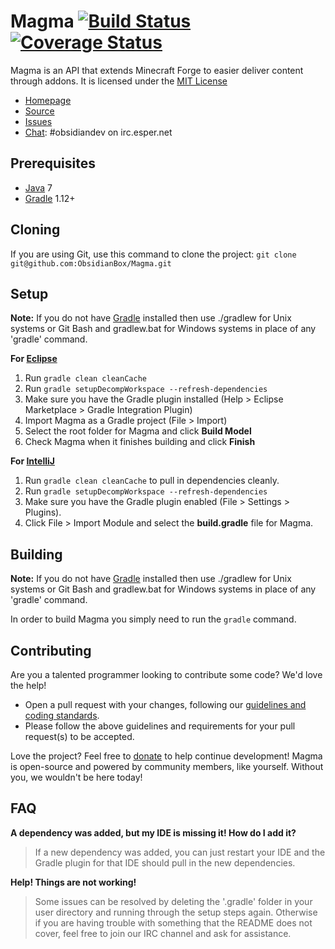 Magma [![Build Status](https://travis-ci.org/ObsidianBox/Magma.png?branch=master)](https://travis-ci.org/ObsidianBox/Magma) [![Coverage Status](https://coveralls.io/repos/ObsidianBox/Magma/badge.png)](https://coveralls.io/r/ObsidianBox/Magma)
=============
Magma is an API that extends Minecraft Forge to easier deliver content through addons. It is licensed under the [MIT License]

* [Homepage]
* [Source]
* [Issues]
* [Chat]: #obsidiandev on irc.esper.net

## Prerequisites
* [Java] 7
* [Gradle] 1.12+

## Cloning
If you are using Git, use this command to clone the project: `git clone git@github.com:ObsidianBox/Magma.git`

## Setup
__Note:__ If you do not have [Gradle] installed then use ./gradlew for Unix systems or Git Bash and gradlew.bat for Windows systems in place of any 'gradle' command.

__For [Eclipse]__  
  1. Run `gradle clean cleanCache`  
  2. Run `gradle setupDecompWorkspace --refresh-dependencies`  
  3. Make sure you have the Gradle plugin installed (Help > Eclipse Marketplace > Gradle Integration Plugin)  
  4. Import Magma as a Gradle project (File > Import)
  5. Select the root folder for Magma and click **Build Model**
  6. Check Magma when it finishes building and click **Finish**

__For [IntelliJ]__  
  1. Run `gradle clean cleanCache` to pull in dependencies cleanly.  
  2. Run `gradle setupDecompWorkspace --refresh-dependencies`  
  3. Make sure you have the Gradle plugin enabled (File > Settings > Plugins).  
  4. Click File > Import Module and select the **build.gradle** file for Magma.

## Building
__Note:__ If you do not have [Gradle] installed then use ./gradlew for Unix systems or Git Bash and gradlew.bat for Windows systems in place of any 'gradle' command.

In order to build Magma you simply need to run the `gradle` command.

## Contributing
Are you a talented programmer looking to contribute some code? We'd love the help!
* Open a pull request with your changes, following our [guidelines and coding standards](http://wiki.obsidianbox.org/Contributing).
* Please follow the above guidelines and requirements for your pull request(s) to be accepted.

Love the project? Feel free to [donate] to help continue development! Magma is open-source and powered by community members, like yourself. Without you, we wouldn't be here today!

## FAQ
__A dependency was added, but my IDE is missing it! How do I add it?__
>If a new dependency was added, you can just restart your IDE and the Gradle plugin for that IDE should pull in the new dependencies.

__Help! Things are not working!__
>Some issues can be resolved by deleting the '.gradle' folder in your user directory and running through the setup steps again. Otherwise if you are having trouble with something that the README does not cover, feel free to join our IRC channel and ask for assistance.

[Chat]: http://obsidianbox.org/chat/
[Donate]: http://obsidianbox.org/donate/
[Eclipse]: http://www.eclipse.org/
[Gradle]: http://www.gradle.org/
[Homepage]: http://obsidianbox.org/
[IntelliJ]: http://www.jetbrains.com/idea/
[Issues]: http://obsidianbox.org/community/support/
[Java]: http://java.oracle.com/
[Source]: https://github.com/ObsidianBox/Magma/
[MIT License]: http://www.tldrlegal.com/license/mit-license
